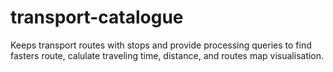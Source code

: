 # transport-catalogue
Keeps transport routes with stops and provide processing queries to find fasters route, calulate traveling time, distance, and routes map visualisation.
